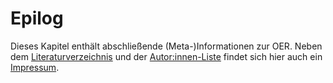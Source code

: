 
# Epilog

Dieses Kapitel enthält abschließende (Meta-)Informationen zur OER. Neben dem [Literaturverzeichnis](literaturverzeichnis.md) und der [Autor:innen-Liste](autor_innen.md) findet sich hier auch ein [Impressum](impressum.md).